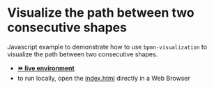 # Visualize the path between two consecutive shapes

Javascript example to demonstrate how to use `bpmn-visualization` to visualize the path between two consecutive shapes.
- [__⏩ live environment__](https://cdn.statically.io/gh/process-analytics/bpmn-visualization-examples/master/demo/visualize-path/index.html)
- to run locally, open the [index.html](index.html) directly in a Web Browser
